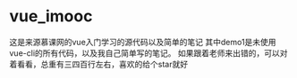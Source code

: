 # vue_imooc
这是来源慕课网的vue入门学习的源代码以及简单的笔记
其中demo1是未使用vue-cli的所有代码，以及我自己简单写的笔记。
如果跟着老师来出错的，可以对着看看，总重有三四百行左右，喜欢的给个star就好
